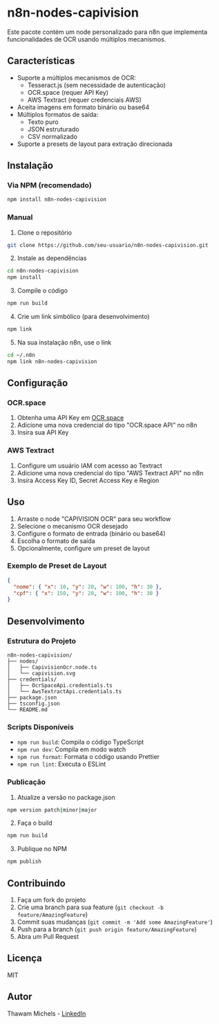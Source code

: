 # n8n-nodes-capivision

Este pacote contém um node personalizado para n8n que implementa funcionalidades de OCR usando múltiplos mecanismos.

## Características

- Suporte a múltiplos mecanismos de OCR:
  - Tesseract.js (sem necessidade de autenticação)
  - OCR.space (requer API Key)
  - AWS Textract (requer credenciais AWS)
- Aceita imagens em formato binário ou base64
- Múltiplos formatos de saída:
  - Texto puro
  - JSON estruturado
  - CSV normalizado
- Suporte a presets de layout para extração direcionada

## Instalação

### Via NPM (recomendado)

```bash
npm install n8n-nodes-capivision
```

### Manual

1. Clone o repositório
```bash
git clone https://github.com/seu-usuario/n8n-nodes-capivision.git
```

2. Instale as dependências
```bash
cd n8n-nodes-capivision
npm install
```

3. Compile o código
```bash
npm run build
```

4. Crie um link simbólico (para desenvolvimento)
```bash
npm link
```

5. Na sua instalação n8n, use o link
```bash
cd ~/.n8n
npm link n8n-nodes-capivision
```

## Configuração

### OCR.space
1. Obtenha uma API Key em [OCR.space](https://ocr.space/ocrapi)
2. Adicione uma nova credencial do tipo "OCR.space API" no n8n
3. Insira sua API Key

### AWS Textract
1. Configure um usuário IAM com acesso ao Textract
2. Adicione uma nova credencial do tipo "AWS Textract API" no n8n
3. Insira Access Key ID, Secret Access Key e Region

## Uso

1. Arraste o node "CAPIVISION OCR" para seu workflow
2. Selecione o mecanismo OCR desejado
3. Configure o formato de entrada (binário ou base64)
4. Escolha o formato de saída
5. Opcionalmente, configure um preset de layout

### Exemplo de Preset de Layout

```json
{
  "nome": { "x": 10, "y": 20, "w": 100, "h": 30 },
  "cpf": { "x": 150, "y": 20, "w": 100, "h": 30 }
}
```

## Desenvolvimento

### Estrutura do Projeto

```
n8n-nodes-capivision/
├── nodes/
│   ├── CapivisionOcr.node.ts
│   └── capivision.svg
├── credentials/
│   ├── OcrSpaceApi.credentials.ts
│   └── AwsTextractApi.credentials.ts
├── package.json
├── tsconfig.json
└── README.md
```

### Scripts Disponíveis

- `npm run build`: Compila o código TypeScript
- `npm run dev`: Compila em modo watch
- `npm run format`: Formata o código usando Prettier
- `npm run lint`: Executa o ESLint

### Publicação

1. Atualize a versão no package.json
```bash
npm version patch|minor|major
```

2. Faça o build
```bash
npm run build
```

3. Publique no NPM
```bash
npm publish
```

## Contribuindo

1. Faça um fork do projeto
2. Crie uma branch para sua feature (`git checkout -b feature/AmazingFeature`)
3. Commit suas mudanças (`git commit -m 'Add some AmazingFeature'`)
4. Push para a branch (`git push origin feature/AmazingFeature`)
5. Abra um Pull Request

## Licença

MIT

## Autor

Thawam Michels - [LinkedIn](https://www.linkedin.com/in/thawammichels/) 